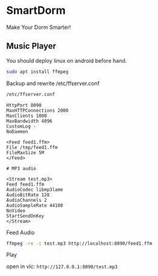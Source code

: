 # SmartDorm
Make Your Dorm Smarter!

## Music Player

You should deploy linux on android before hand.

```bash
sudo apt install ffmpeg
```

Backup and rewrite /etc/ffserver.conf

```bash
/etc/ffserver.conf
```

```
HttpPort 8090
MaxHTTPConnections 2000
MaxClients 1000
MaxBandwidth 4096
CustomLog -
NoDaemon

<Feed feed1.ffm>
File /tmp/feed1.ffm
FileMaxSize 5M
</Feed>

# MP3 audio

<Stream test.mp3>
Feed feed1.ffm
AudioCodec libmp3lame
AudioBitRate 128
AudioChannels 2
AudioSampleRate 44100
NoVideo
StartSendOnKey
</Stream>
```

Feed Audio

```bash
ffmpeg -re -i test.mp3 http://localhost:8090/feed1.ffm
```

Play 

open in vlc: `http://127.0.0.1:8090/test.mp3`
